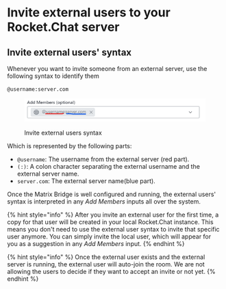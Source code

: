 # Invite external users to your Rocket.Chat server

## Invite external users' syntax

Whenever you want to invite someone from an external server, use the following syntax to identify them

```
@username:server.com
```

<figure><img src="../../../../../../.gitbook/assets/Screenshot 2022-12-07 124356.png" alt=""><figcaption><p>Invite external users syntax</p></figcaption></figure>

Which is represented by the following parts:

* `@username`: The username from the external server (red part).
* `(:)`: A colon character separating the external username and the external server name.
* `server.com`: The external server name(blue part).

Once the Matrix Bridge is well configured and running, the external users' syntax is interpreted in any _Add Members_ inputs all over the system.

{% hint style="info" %}
After you invite an external user for the first time, a copy for that user will be created in your local Rocket.Chat instance. This means you don't need to use the external user syntax to invite that specific user anymore. You can simply invite the local user, which will appear for you as a suggestion in any _Add Members_ input.
{% endhint %}

{% hint style="info" %}
Once the external user exists and the external server is running, the external user will auto-join the room. We are not allowing the users to decide if they want to accept an invite or not yet.
{% endhint %}
